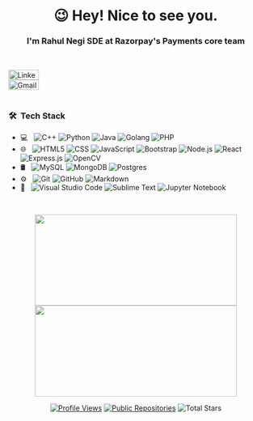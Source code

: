 <h1 align="center">😉 Hey! Nice to see you.</h1>
<h3 align="center">I'm Rahul Negi SDE at Razorpay's Payments core team</h3>
<br/>


[<img alt="LinkedIn" src="https://img.shields.io/badge/linkedin-%230077B5.svg?style=for-the-badge&logo=linkedin&logoColor=white" width="60px" height="20px">](https://www.linkedin.com/in/rrahul-negi/)
<br/>
[<img alt="Gmail" src="https://img.shields.io/badge/Gmail-D14836?style=for-the-badge&logo=gmail&logoColor=white" width="60px" height="20px">](mailto:rahul.negi@razorpay.com)
<br/>
<br>

<h3> 🛠 &nbsp;Tech Stack</h3>

- 💻 &nbsp;
  ![C++](https://img.shields.io/badge/-C++-333333?style=flat&logo=C%2B%2B&logoColor=00599C)
  ![Python](https://img.shields.io/badge/-Python-333333?style=flat&logo=python)
  ![Java](https://img.shields.io/badge/-Java-333333?style=flat&logo=java&logoColor=white)
  ![Golang](https://img.shields.io/badge/-golang-333333?logo=go&logoColor=white)
  ![PHP](https://img.shields.io/badge/-PHP-333333?logo=php)
- 🌐 &nbsp;
  ![HTML5](https://img.shields.io/badge/-HTML5-333333?style=flat&logo=HTML5)
  ![CSS](https://img.shields.io/badge/-CSS-333333?style=flat&logo=CSS3&logoColor=1572B6)
  ![JavaScript](https://img.shields.io/badge/-JavaScript-333333?style=flat&logo=javascript)
  ![Bootstrap](https://img.shields.io/badge/-Bootstrap-333333?style=flat&logo=bootstrap&logoColor=563D7C)
  ![Node.js](https://img.shields.io/badge/-Node.js-333333?style=flat&logo=node.js)
  ![React](https://img.shields.io/badge/-React-333333?style=flat&logo=react)
  ![Express.js](https://img.shields.io/badge/express.js-333333?style=flat&logo=express&logoColor=%2361DAFB)
  ![OpenCV](https://img.shields.io/badge/opencv-333333?style=flat&logo=opencv&logoColor=white)
- 🛢 &nbsp;
  ![MySQL](https://img.shields.io/badge/-MySQL-333333?style=flat&logo=mysql)
  ![MongoDB](https://img.shields.io/badge/MongoDB-333333?style=flat&logo=mongodb&)
  ![Postgres](https://img.shields.io/badge/-PostgreSQL-333333?style=flat&logo=postgresql&logoColor=white)
- ⚙️ &nbsp;
  ![Git](https://img.shields.io/badge/-Git-333333?style=flat&logo=git)
  ![GitHub](https://img.shields.io/badge/-GitHub-333333?style=flat&logo=github)
  ![Markdown](https://img.shields.io/badge/-Markdown-333333?style=flat&logo=markdown)
- 🔧 &nbsp;
  ![Visual Studio Code](https://img.shields.io/badge/-Visual%20Studio%20Code-333333?style=flat&logo=visual-studio-code&logoColor=007ACC)
  ![Sublime Text](https://img.shields.io/badge/-Sublime%20Text-333333?style=flat&logo=sublime-text&logoColor=007ACC)
  ![Jupyter Notebook](https://img.shields.io/badge/jupyter-333333?style=flat&logo=jupyter&logoColor=white)

<br/>

<p align="center">
    <img
        height="180em"
	 width="400em"
        src="https://github-readme-stats.vercel.app/api?username=raahulnegi&show_icons=true&hide_border=true&theme=tokyonight"
    />
    <img
        height="180em"
	width="400em"
        src="https://github-readme-stats.vercel.app/api/top-langs/?username=raahulnegi&show_icons=true&hide_border=true&layout=compact&langs_count=8&theme=tokyonight"
    />
</p>

<p align="center">
    <a href="https://github.com/raahulnegi"><img src="https://komarev.com/ghpvc/?username=raahulnegi" alt="Profile Views" /></a>
    <a href="https://github.com/raahulnegi?tab=repositories"><img src="https://badges.pufler.dev/repos/raahulnegi" alt="Public Repositories" /></a>
    <img src="https://img.shields.io/github/stars/raahulnegi?label=Total%20Stars" alt="Total Stars">
</p>
